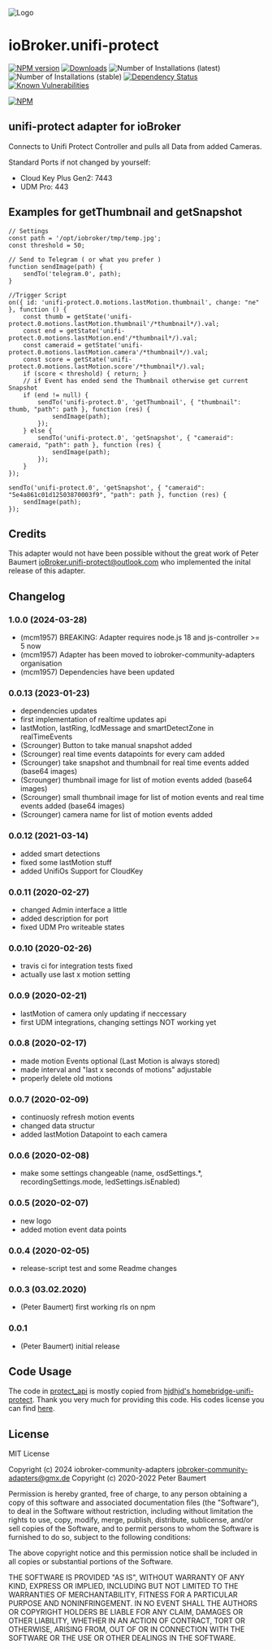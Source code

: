 ![Logo](admin/unifi-protect.png)
# ioBroker.unifi-protect

[![NPM version](http://img.shields.io/npm/v/iobroker.unifi-protect.svg)](https://www.npmjs.com/package/iobroker.unifi-protect)
[![Downloads](https://img.shields.io/npm/dm/iobroker.unifi-protect.svg)](https://www.npmjs.com/package/iobroker.unifi-protect)
![Number of Installations (latest)](http://iobroker.live/badges/unifi-protect-installed.svg)
![Number of Installations (stable)](http://iobroker.live/badges/unifi-protect-stable.svg)
[![Dependency Status](https://img.shields.io/david/iobroker-community-adapters/iobroker.unifi-protect.svg)](https://david-dm.org/peterbaumert/iobroker.unifi-protect)
[![Known Vulnerabilities](https://snyk.io/test/github/peterbaumert/ioBroker.unifi-protect/badge.svg)](https://snyk.io/test/github/peterbaumert/ioBroker.unifi-protect)

[![NPM](https://nodei.co/npm/iobroker.unifi-protect.png?downloads=true)](https://nodei.co/npm/iobroker.unifi-protect/)


## unifi-protect adapter for ioBroker

Connects to Unifi Protect Controller and pulls all Data from added Cameras.

Standard Ports if not changed by yourself:
 - Cloud Key Plus Gen2: 7443
 - UDM Pro: 443


## Examples for getThumbnail and getSnapshot

```
// Settings
const path = '/opt/iobroker/tmp/temp.jpg';
const threshold = 50;

// Send to Telegram ( or what you prefer )
function sendImage(path) {
    sendTo('telegram.0', path);
}

//Trigger Script
on({ id: 'unifi-protect.0.motions.lastMotion.thumbnail', change: "ne" }, function () {
    const thumb = getState('unifi-protect.0.motions.lastMotion.thumbnail'/*thumbnail*/).val;
    const end = getState('unifi-protect.0.motions.lastMotion.end'/*thumbnail*/).val;
    const cameraid = getState('unifi-protect.0.motions.lastMotion.camera'/*thumbnail*/).val;
    const score = getState('unifi-protect.0.motions.lastMotion.score'/*thumbnail*/).val;
    if (score < threshold) { return; }
    // if Event has ended send the Thumbnail otherwise get current Snapshot
    if (end != null) {
        sendTo('unifi-protect.0', 'getThumbnail', { "thumbnail": thumb, "path": path }, function (res) {
            sendImage(path);
        });
    } else {
        sendTo('unifi-protect.0', 'getSnapshot', { "cameraid": cameraid, "path": path }, function (res) {
            sendImage(path);
        });
    }
});
```

```
sendTo('unifi-protect.0', 'getSnapshot', { "cameraid": "5e4a861c01d12503870003f9", "path": path }, function (res) {
    sendImage(path);
});
```
## Credits
This adapter would not have been possible without the great work of Peter Baumert <ioBroker.unifi-protect@outlook.com> who implemented the inital release of this adapter.

## Changelog

<!--
    Placeholder for the next version (at the beginning of the line):
    ### **WORK IN PROGRESS**
-->
### 1.0.0 (2024-03-28)
* (mcm1957) BREAKING: Adapter requires node.js 18 and js-controller >= 5 now
* (mcm1957) Adapter has been moved to iobroker-community-adapters organisation
* (mcm1957) Dependencies have been updated

### 0.0.13 (2023-01-23)
* dependencies updates
* first implementation of realtime updates api
* lastMotion, lastRing, lcdMessage and smartDetectZone in realTimeEvents
* (Scrounger) Button to take manual snapshot added
* (Scrounger) real time events datapoints for every cam added
* (Scrounger) take snapshot and thumbnail for real time events added (base64 images)
* (Scrounger) thumbnail image for list of motion events added (base64 images)
* (Scrounger) small thumbnail image for list of motion events and real time events added (base64 images)
* (Scrounger) camera name for list of motion events added

### 0.0.12 (2021-03-14)
* added smart detections
* fixed some lastMotion stuff
* added UnifiOs Support for CloudKey

### 0.0.11 (2020-02-27)
* changed Admin interface a little
* added description for port
* fixed UDM Pro writeable states

### 0.0.10 (2020-02-26)
* travis ci for integration tests fixed
* actually use last x motion setting

### 0.0.9 (2020-02-21)
* lastMotion of camera only updating if neccessary
* first UDM integrations, changing settings NOT working yet

### 0.0.8 (2020-02-17)
* made motion Events optional (Last Motion is always stored)
* made interval and "last x seconds of motions" adjustable
* properly delete old motions

### 0.0.7 (2020-02-09)
* continuosly refresh motion events
* changed data structur
* added lastMotion Datapoint to each camera

### 0.0.6 (2020-02-08)
* make some settings changeable (name, osdSettings.*, recordingSettings.mode, ledSettings.isEnabled)

### 0.0.5 (2020-02-07)
* new logo
* added motion event data points

### 0.0.4 (2020-02-05)
* release-script test and some Readme changes

### 0.0.3 (03.02.2020)
* (Peter Baumert) first working rls on npm

### 0.0.1
* (Peter Baumert) initial release

## Code Usage
The code in [protect_api](./protect_api) is mostly copied from [hjdhjd's homebridge-unifi-protect](https://github.com/hjdhjd/homebridge-unifi-protect).
Thank you very much for providing this code. His codes license you can find [here](https://github.com/hjdhjd/homebridge-unifi-protect/blob/master/LICENSE.md).


## License
MIT License

Copyright (c) 2024 iobroker-community-adapters <iobroker-community-adapters@gmx.de>
Copyright (c) 2020-2022 Peter Baumert

Permission is hereby granted, free of charge, to any person obtaining a copy
of this software and associated documentation files (the "Software"), to deal
in the Software without restriction, including without limitation the rights
to use, copy, modify, merge, publish, distribute, sublicense, and/or sell
copies of the Software, and to permit persons to whom the Software is
furnished to do so, subject to the following conditions:

The above copyright notice and this permission notice shall be included in all
copies or substantial portions of the Software.

THE SOFTWARE IS PROVIDED "AS IS", WITHOUT WARRANTY OF ANY KIND, EXPRESS OR
IMPLIED, INCLUDING BUT NOT LIMITED TO THE WARRANTIES OF MERCHANTABILITY,
FITNESS FOR A PARTICULAR PURPOSE AND NONINFRINGEMENT. IN NO EVENT SHALL THE
AUTHORS OR COPYRIGHT HOLDERS BE LIABLE FOR ANY CLAIM, DAMAGES OR OTHER
LIABILITY, WHETHER IN AN ACTION OF CONTRACT, TORT OR OTHERWISE, ARISING FROM,
OUT OF OR IN CONNECTION WITH THE SOFTWARE OR THE USE OR OTHER DEALINGS IN THE
SOFTWARE.
